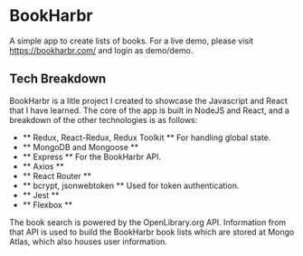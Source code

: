 # BookHarbr

A simple app to create lists of books. For a live demo, please visit https://bookharbr.com/ and login as demo/demo.

## Tech Breakdown

BookHarbr is a litle project I created to showcase the Javascript and React that I have learned. The core of the app is built in NodeJS and React, and a breakdown of the other technologies is as follows:

- ** Redux, React-Redux, Redux Toolkit ** For handling global state.
- ** MongoDB and Mongoose **
- ** Express ** For the BookHarbr API.
- ** Axios **
- ** React Router **
- ** bcrypt, jsonwebtoken ** Used for token authentication.
- ** Jest **
- ** Flexbox **

The book search is powered by the OpenLibrary.org API. Information from that API is used to build the BookHarbr book lists which are stored at Mongo Atlas, which also houses user information.